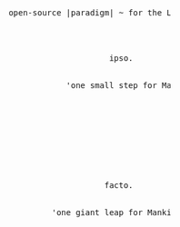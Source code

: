<pre>










                          open-source |paradigm| ~ for the Love Of Progress




                                               ipso.


                                      'one small step for Man'






 



                                              facto.


                                   'one giant leap for Mankind'

























                                                                                                             .
</pre>